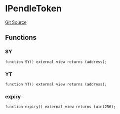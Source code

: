 # IPendleToken
[Git Source](https://github.com/Swivel-Finance/illuminate/blob/7162e4822e4bbebd99b67c43e703ecedf92a2138/src/interfaces/IPendleToken.sol)


## Functions
### SY


```solidity
function SY() external view returns (address);
```

### YT


```solidity
function YT() external view returns (address);
```

### expiry


```solidity
function expiry() external view returns (uint256);
```

